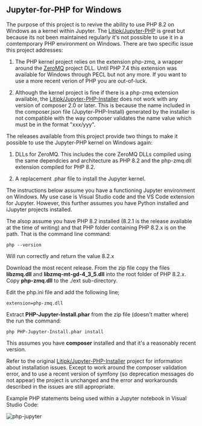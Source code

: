 ﻿## Jupyter-for-PHP for Windows

The purpose of this project is to revive the ability to use PHP 8.2 on Windows as a kernel within Jupyter.  The [Litipk/Jupyter-PHP](https://github.com/Litipk/Jupyter-PHP) is great but because its not been maintained regularly it's not possible to use it in a comtemporary PHP environment on Windows.  There are two specific issue this project addresses:

1) The PHP kernel project relies on the extension php-zmq, a wrapper around the [ZeroMQ](https://zeromq.org/) project DLL.  Until PHP 7.4 this extension was available for Windows through PECL but not any more.  If you want to use a more recent verion of PHP you are out-of-luck.

2) Although the kernel project is fine if there is a php-zmq extension available, the [Litipk/Jupyter-PHP-Installer](https://github.com/Litipk/Jupyter-PHP-Installer) does not work with any version of composer 2.0 or later.  This is because the name included in the composer.json file (Jupyter-PHP-Install) generated by the installer is not compatible with the way composer validates the name value which must be in the format "xxx/yyy".

The releases available from this project provide two things to make it possible to use the Jupyter-PHP kernel on Windows again:

1) DLLs for ZeroMQ.  This includes the core ZeroMQ DLLs compiled using the same dependcies and architecture as PHP 8.2 and the php-zmq.dll extension compiled for PHP 8.2.

2) A replacement .phar file to install the Jupyter kernel.

The instructions below assume you have a functioning Jupyter environment on Windows.  My use case is Visual Studio code and the VS Code extension for Jupyter.  However, this further assumes you have Python installed and iJupyter projects installed.

The alsop assume you have PHP 8.2 installed (8.2.1 is the release available at the time of writing) and that PHP folder containing PHP 8.2.x is on the path.  That is the command line command:

```
php --version
```

Will run correctly and return the value 8.2.x

Download the most recent release.  From the zip file copy the files **libzmq.dll** and **libzmq-mt-gd-4_3_5.dll** into the root folder of PHP 8.2.x.  Copy **php-zmq.dll** to the ./ext sub-directory.

Edit the php.ini file and add the following line;

```
extension=php-zmq.dll
```

Extract **PHP-Jupyter-Install.phar** from the zip file (doesn't matter where) the run the command:

```
php PHP-Jupyter-Install.phar install
```

This assumes you have **composer** installed and that it's a reasonably recent version.

Refer to the original [Litipk/Jupyter-PHP-Installer](https://github.com/Litipk/Jupyter-PHP-Installer) project for information about installation issues.  Except to work around the composer validation error, and to use a recent version of symfony (so deprecation messages do not appear) the project is unchanged and the error and workarounds described in the issues are still appropriate.

Example PHP statements being used within a Jupyter notebook in Visual Studio Code:

![php-jupyter](https://user-images.githubusercontent.com/1221824/212504015-37a0947b-222f-47d2-b601-bc66321bb36b.png)
